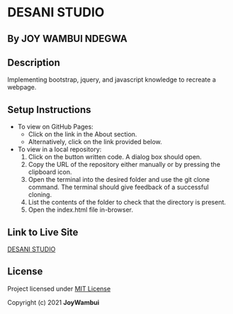 # DESANI STUDIO
## By JOY WAMBUI NDEGWA
## Description
 Implementing bootstrap, jquery, and javascript knowledge to recreate a webpage.
## Setup Instructions
 + To view on GitHub Pages:
   * Click on the link in the About section.
   * Alternatively, click on the link provided below.
 + To view in a local repository:
   1. Click on the button written code. A dialog box should open.
   2. Copy the URL of the repository either manually or by pressing the clipboard icon.
   3. Open the terminal into the desired folder and use the git clone command. 
   The terminal should give feedback of a successful cloning.
   4. List the contents of the folder to check that the directory is present.
   5. Open the index.html file in-browser.
## Link to Live Site
 [DESANI STUDIO](https://joywambui.github.io/delani-studio/)
## License
 Project licensed under [MIT License](https://github.com/JoyWambui/delani-studio/blob/master/LICENSE)

 Copyright (c) 2021 **JoyWambui**
